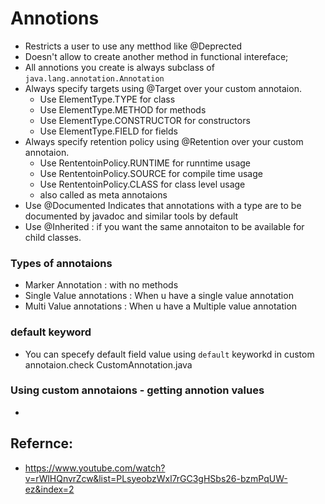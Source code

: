 # Annotions

- Restricts a user to use any metthod like @Deprected
- Doesn't allow to create another method in functional intereface;
 - All annotions you create is always subclass of `java.lang.annotation.Annotation`
 - Always specify targets using @Target over your custom annotaion.
 	- Use ElementType.TYPE for class
 	- Use ElementType.METHOD for methods
 	- Use ElementType.CONSTRUCTOR for constructors
 	- Use ElementType.FIELD for fields
 - Always specify retention policy using @Retention over your custom annotaion.
 	- Use RententoinPolicy.RUNTIME for runntime usage
 	- Use RententoinPolicy.SOURCE for compile time usage
 	- Use RententoinPolicy.CLASS for class level usage
 	- also called as meta annotaions
 - Use @Documented Indicates that annotations with a type are to be documented by javadoc and similar tools by default
 - Use @Inherited : if you want the same annotaiton to be available for child classes.

 
 
 	

### Types of annotaions

- Marker Annotation : with no methods
- Single Value annotations :  When u have a single value annotation
- Multi Value annotations :  When u have a Multiple value annotation

### default keyword 
- You can specefy default field value using `default` keyworkd in custom annotaion.check CustomAnnotation.java

### Using custom annotaions - getting annotion values

-   


## Refernce:

- https://www.youtube.com/watch?v=rWlHQnvrZcw&list=PLsyeobzWxl7rGC3gHSbs26-bzmPqUW-ez&index=2
